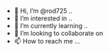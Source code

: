 - 👋 Hi, I’m @rod725 ..
- 👀 I’m interested in ..
- 🌱 I’m currently learning ..
- 💞️ I’m looking to collaborate on 
- 📫 How to reach me ...

<!---
rod725/rod725 is a ✨ special ✨ repository because its `README.md` (this file) appears on your GitHub profile.
You can click the Preview link to take a look at your changes.
--->

